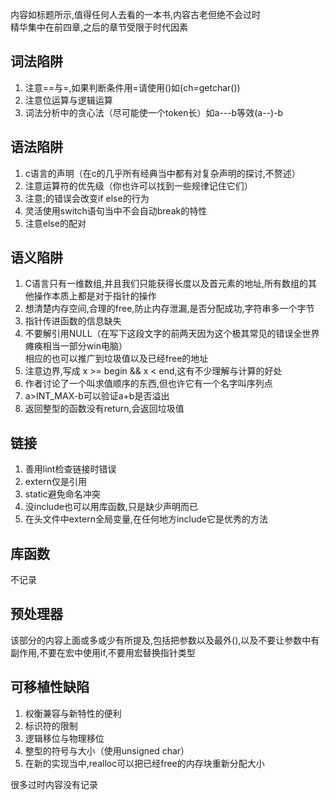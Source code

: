 内容如标题所示,值得任何人去看的一本书,内容古老但绝不会过时  
精华集中在前四章,之后的章节受限于时代因素  

## 词法陷阱
1. 注意==与=,如果判断条件用=请使用()如(ch=getchar())
2. 注意位运算与逻辑运算
3. 词法分析中的贪心法（尽可能使一个token长）如a---b等效(a--)-b

## 语法陷阱
1. c语言的声明（在c的几乎所有经典当中都有对复杂声明的探讨,不赘述）
2. 注意运算符的优先级（你也许可以找到一些规律记住它们）
3. 注意;的错误会改变if else的行为
4. 灵活使用switch语句当中不会自动break的特性
5. 注意else的配对

## 语义陷阱
1. C语言只有一维数组,并且我们只能获得长度以及首元素的地址,所有数组的其他操作本质上都是对于指针的操作
2. 想清楚内存空间,合理的free,防止内存泄漏,是否分配成功,字符串多一个字节
3. 指针传进函数的信息缺失
4. 不要解引用NULL（在写下这段文字的前两天因为这个极其常见的错误全世界瘫痪相当一部分win电脑）  
相应的也可以推广到垃圾值以及已经free的地址
5. 注意边界,写成 x >= begin && x < end,这有不少理解与计算的好处
6. 作者讨论了一个叫求值顺序的东西,但也许它有一个名字叫序列点
7. a>INT_MAX-b可以验证a+b是否溢出
8. 返回整型的函数没有return,会返回垃圾值

## 链接
1. 善用lint检查链接时错误
2. extern仅是引用
3. static避免命名冲突
4. 没include也可以用库函数,只是缺少声明而已
5. 在头文件中extern全局变量,在任何地方include它是优秀的方法

## 库函数
不记录

## 预处理器
该部分的内容上面或多或少有所提及,包括把参数以及最外(),以及不要让参数中有副作用,不要在宏中使用if,不要用宏替换指针类型

## 可移植性缺陷

1. 权衡兼容与新特性的便利
2. 标识符的限制
3. 逻辑移位与物理移位
4. 整型的符号与大小（使用unsigned char）
5. 在新的实现当中,realloc可以把已经free的内存块重新分配大小

很多过时内容没有记录
